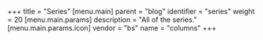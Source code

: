 +++
title = "Series"
[menu.main]
  parent = "blog"
  identifier = "series"
  weight = 20
  [menu.main.params]
    description = "All of the series."
  [menu.main.params.icon]
  vendor = "bs"
  name = "columns"
+++
